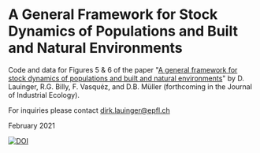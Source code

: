 # A General Framework for Stock Dynamics of Populations and Built and Natural Environments
Code and data for Figures 5 & 6 of the paper "[A general framework for stock dynamics of populations and built and natural environments](https://onlinelibrary.wiley.com/doi/10.1111/jiec.13117)" by D. Lauinger, R.G. Billy, F. Vasquéz, and D.B. Müller (forthcoming in the Journal of Industrial Ecology).

For inquiries please contact dirk.lauinger@epfl.ch

February 2021

[![DOI](https://zenodo.org/badge/DOI/10.5281/zenodo.4110805.svg)](https://doi.org/10.5281/zenodo.4110805)
